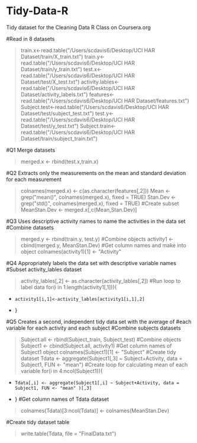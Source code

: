 Tidy-Data-R
===========

Tidy dataset for the Cleaning Data R Class on Coursera.org 

#Read in 8 datasets
> train.x<-read.table("/Users/scdavis6/Desktop/UCI HAR Dataset/train/X_train.txt")
> train.y<-read.table("/Users/scdavis6/Desktop/UCI HAR Dataset/train/y_train.txt")
> test.x<-read.table("/Users/scdavis6/Desktop/UCI HAR Dataset/test/X_test.txt")
> activity.lables<-read.table("/Users/scdavis6/Desktop/UCI HAR Dataset/activity_labels.txt")
> features<-read.table("/Users/scdavis6/Desktop/UCI HAR Dataset/features.txt")
> Subject.test<-read.table("/Users/scdavis6/Desktop/UCI HAR Dataset/test/subject_test.txt")
> test.y<-read.table("/Users/scdavis6/Desktop/UCI HAR Dataset/test/y_test.txt")
> Subject.train<-read.table("/Users/scdavis6/Desktop/UCI HAR Dataset/train/subject_train.txt")
> 
#Q1 Merge datasets
> merged.x <- rbind(test.x,train.x)
> 
#Q2 Extracts only the measurements on the mean and standard deviation for each measurement
> colnames(merged.x) <- c(as.character(features[,2]))
> Mean <- grep("mean()", colnames(merged.x), fixed = TRUE)
> Stan.Dev <- grep("std()", colnames(merged.x), fixed = TRUE)
#Create subset
> MeanStan.Dev <- merged.x[,c(Mean,Stan.Dev)]
> 
#Q3 Uses descriptive activity names to name the activities in the data set
#Combine datasets
> merged.y <- rbind(train.y, test.y)
#Combine objects
> activity1 <- cbind(merged.y, MeanStan.Dev)
#Get column names and make into object
> colnames(activity1)[1] <- "Activity"
> 
#Q4 Appropriately labels the data set with descriptive variable names
#Subset activity_lables dataset
> activity_lables[,2] <- as.character(activity_lables[,2])
#Run loop to label data
> for(i in 1:length(activity1[,1])){
+     activity1[i,1]<-activity_lables[activity1[i,1],2]
+ }
> 
#Q5 Creates a second, independent tidy data set with the average of 
#each variable for each activity and each subject
#Combine subjects datasets
> Subject.all <- rbind(Subject_train, Subject_test)
#Combine objects
> Subject1 <- cbind(Subject.all, activity1)
#Get column names of Subject1 object
> colnames(Subject1)[1] <- "Subject"
#Create tidy dataset
> Tdata <- aggregate(Subject1[,3] ~ Subject+Activity, data = Subject1, FUN <- "mean")
#Create loop for calculating mean of each variable
> for(i in 4:ncol(Subject1)){
+     Tdata[,i] <- aggregate(Subject1[,i] ~ Subject+Activity, data = Subject1, FUN <- "mean" )[,3]
+ }
#Get column names of Tdata dataset
> colnames(Tdata)[3:ncol(Tdata)] <- colnames(MeanStan.Dev)
> 
#Create tidy dataset table
> write.table(Tdata, file = "FinalData.txt")

